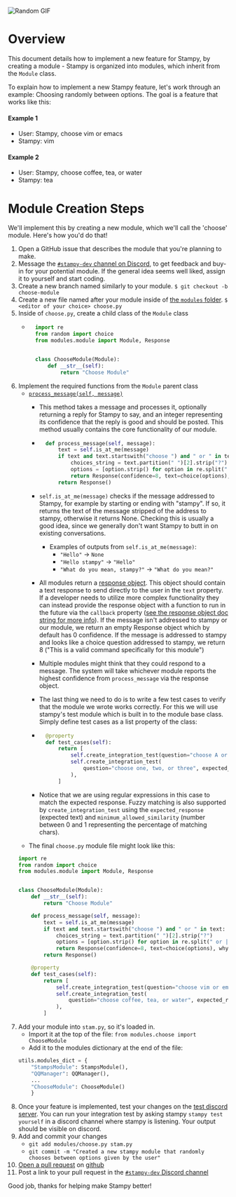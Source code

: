 ![Random GIF](https://media.giphy.com/media/ZVik7pBtu9dNS/giphy.gif)
# Overview

This document details how to implement a new feature for Stampy, by creating a module - Stampy is organized into modules, which inherit from the `Module` class.

To explain how to implement a new Stampy feature, let's work through an example: Choosing randomly between options. The goal is a feature that works like this:

#### Example 1
- User: Stampy, choose vim or emacs  
- Stampy: vim  
#### Example 2
- User: Stampy, choose coffee, tea, or water  
- Stampy: tea  

# Module Creation Steps
We'll implement this by creating a new module, which we'll call the 'choose' module. Here's how you'd do that!

1. Open a GitHub issue that describes the module that you're planning to make.
1. Message the [`#stampy-dev` channel on Discord](https://discord.com/channels/677546901339504640/758062805810282526), to get feedback and buy-in for your potential module. If the general idea seems well liked, assign it to yourself and start coding.
1. Create a new branch named similarly to your module. `$ git checkout -b choose-module`
1. Create a new file named after your module inside of [the `modules` folder](https://github.com/robertskmiles/stampy/tree/master/modules). `$ <editor of your choice> choose.py`
1. Inside of `choose.py`, create a child class of the `Module` class
    - ```python
        import re
        from random import choice
        from modules.module import Module, Response


        class ChooseModule(Module):
            def __str__(self):
                return "Choose Module"
        ```
1. Implement the required functions from the `Module` parent class
    - [`process_message(self, message)`](https://github.com/robertskmiles/stampy/blob/master/modules/module.py#L95)
        - This method takes a message and processes it, optionally returning a reply for Stampy to say, and an integer representing its confidence that the reply is good and should be posted. This method usually contains the core functionality of our module.
        - ```python
            def process_message(self, message):
                text = self.is_at_me(message)
                if text and text.startswith("choose ") and " or " in text:
                    choices_string = text.partition(" ")[2].strip("?")
                    options = [option.strip() for option in re.split(" or |,", choices_string) if option.strip()]
                    return Response(confidence=8, text=choice(options), why="I was asked to make a choice")
                return Response()
            ```
        - `self.is_at_me(message)` checks if the message addressed to Stampy, for example by starting or ending with "stampy". If so, it returns the text of the message stripped of the address to stampy, otherwise it returns None. Checking this is usually a good idea, since we generally don't want Stampy to butt in on existing conversations.
            - Examples of outputs from `self.is_at_me(message)`:
              -  `"Hello"` -> `None`
              -  `"Hello stampy"` -> `"Hello"`
              -  `"What do you mean, stampy?"` -> `"What do you mean?"`
        - All modules return a [response object](https://github.com/robertskmiles/stampy/blob/master/modules/module.py#L95). This object should contain a text response to send directly to the user in the `text` property. If a developer needs to utilize more complex functionality they can instead provide the response object with a function to run in the future via the `callback` property ([see the response object doc string for more info](https://github.com/robertskmiles/stampy/blob/master/modules/module.py#L95)). If the message isn't addressed to stampy or our module, we return an empty Response object which by default has 0 confidence. If the message is addressed to stampy and looks like a choice question addressed to stampy, we return 8 ("This is a valid command specifically for this module")
        - Multiple modules might think that they could respond to a message. The system will take whichever module reports the highest confidence from `process_message` via the response object.
        - The last thing we need to do is to write a few test cases to verify that the module we wrote works correctly. For this we will use stampy's test module which is built in to the module base class. Simply define test cases as a list property of the class:
        
        - ```python
            @property
            def test_cases(self):
                return [
                    self.create_integration_test(question="choose A or B", expected_regex=r"(^A$)|(^B$)"),
                    self.create_integration_test(
                        question="choose one, two, or three", expected_regex=r"(^one$)|(^two$)|(^three$)"
                    ),
                ]
            ```
        - Notice that we are using regular expressions in this case to match the expected response. Fuzzy matching is also supported by `create_integration_test` using the `expected_response` (expected text) and `minimum_allowed_similarity` (number between 0 and 1 representing the percentage of matching chars).
    - The final `choose.py` module file might look like this:
    ```python
    import re
    from random import choice
    from modules.module import Module, Response
    
    
    class ChooseModule(Module):
        def __str__(self):
            return "Choose Module"
    
        def process_message(self, message):
            text = self.is_at_me(message)
            if text and text.startswith("choose ") and " or " in text:
                choices_string = text.partition(" ")[2].strip("?")
                options = [option.strip() for option in re.split(" or |,", choices_string) if option.strip()]
                return Response(confidence=8, text=choice(options), why="I was asked to make a choice")
            return Response()
    
        @property
        def test_cases(self):
            return [
                self.create_integration_test(question="choose vim or emacs", expected_regex=r"(^vim$)|(^emacs$)"),
                self.create_integration_test(
                    question="choose coffee, tea, or water", expected_regex=r"(^coffee$)|(^tea$)|(^water$)"
                ),
            ]
    ```
1. Add your module into `stam.py`, so it's loaded in.
    - Import it at the top of the file: `from modules.choose import ChooseModule`
    - Add it to the modules dictionary at the end of the file:
    ```python
    utils.modules_dict = {
        "StampsModule": StampsModule(),
        "QQManager": QQManager(),
        ...
        "ChooseModule": ChooseModule()
        }
    ```
1. Once your feature is implemented, test your changes on the [test discord server](https://discord.com/channels/783123903382814720/783123903382814723). You can run your integration test by asking stampy `stampy test yourself` in a discord channel where stampy is listening. Your output should be visible on discord.
1. Add and commit your changes
    - `git add modules/choose.py stam.py`
    - `git commit -m "Created a new stampy module that randomly chooses between options given by the user"`
1. [Open a pull request](https://docs.github.com/en/github/collaborating-with-issues-and-pull-requests/creating-a-pull-request) on [github](https://github.com/robertskmiles/stampy/pulls)
1. Post a link to your pull request in the [`#stampy-dev` Discord channel](https://discord.com/channels/677546901339504640/758062805810282526)

Good job, thanks for helping make Stampy better!
